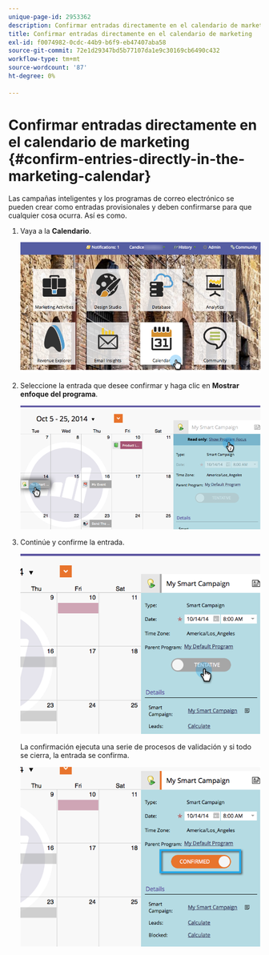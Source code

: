 ```yaml
---
unique-page-id: 2953362
description: Confirmar entradas directamente en el calendario de marketing - Marketo Docs - Documentación del producto
title: Confirmar entradas directamente en el calendario de marketing
exl-id: f0074982-0cdc-44b9-b6f9-eb47407aba58
source-git-commit: 72e1d29347bd5b77107da1e9c30169cb6490c432
workflow-type: tm+mt
source-wordcount: '87'
ht-degree: 0%

---
```


# Confirmar entradas directamente en el calendario de marketing {#confirm-entries-directly-in-the-marketing-calendar}

Las campañas inteligentes y los programas de correo electrónico se pueden crear como entradas provisionales y deben confirmarse para que cualquier cosa ocurra. Así es como.

1. Vaya a la **Calendario**.

   ![](assets/2017-05-10-15-30-47-5.png)

1. Seleccione la entrada que desee confirmar y haga clic en **Mostrar enfoque del programa**.

   ![](assets/image2014-10-20-13-3a22-3a15.png)

1. Continúe y confirme la entrada.

   ![](assets/image2014-10-20-13-3a22-3a26.png)

   La confirmación ejecuta una serie de procesos de validación y si todo se cierra, la entrada se confirma.

   ![](assets/image2014-10-20-13-3a22-3a36.png)
